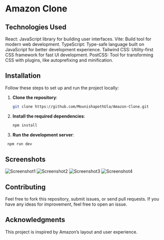 # Amazon Clone

## Technologies Used

React: JavaScript library for building user interfaces.
Vite: Build tool for modern web development.
TypeScript: Type-safe language built on JavaScript for better development experience.
Tailwind CSS: Utility-first CSS framework for fast UI development.
PostCSS: Tool for transforming CSS with plugins, like autoprefixing and minification.

## Installation

Follow these steps to set up and run the project locally:

1. **Clone the repository**:
   ```bash
   git clone https://github.com/MounishapothUla/Amazon-Clone.git
2. **Install the required dependencies**:
   ```bash
   npm install
3. **Run the development server**:
  ```bash
   npm run dev
  ```
## Screenshots

![Screenshot1](./screenshots/screenshot.png)
![Screenshot2](./screenshots/screenshot.png)
![Screenshot3](./screenshots/screenshot.png)
![Screenshot4](./screenshots/screenshot.png)



## Contributing
Feel free to fork this repository, submit issues, or send pull requests. If you have any ideas for improvement, feel free to open an issue.

## Acknowledgments
This project is inspired by Amazon’s layout and user experience.




